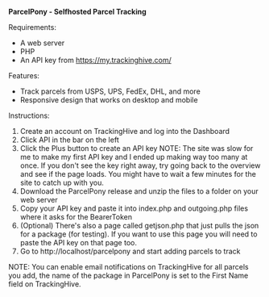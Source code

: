 **ParcelPony - Selfhosted Parcel Tracking**

Requirements:
 - A web server
 - PHP
 - An API key from https://my.trackinghive.com/
 
Features:
 - Track parcels from USPS, UPS, FedEx, DHL, and more
 - Responsive design that works on desktop and mobile

Instructions:
 1. Create an account on TrackingHive and log into the Dashboard
 2. Click API in the bar on the left
 3. Click the Plus button to create an API key
 	NOTE: The site was slow for me to make my first API key and I ended up making way too many at once. If you don't see the key right away, try going back to the overview and see if the page loads. You might have to wait a few minutes for the site to catch up with you.
 4. Download the ParcelPony release and unzip the files to a folder on your web server
 4. Copy your API key and paste it into index.php and outgoing.php files where it asks for the BearerToken
 5. (Optional) There's also a page called getjson.php that just pulls the json for a package (for testing). If you want to use this page you will need to paste the API key on that page too.
 6. Go to http://localhost/parcelpony and start adding parcels to track
 
 
 NOTE: You can enable email notifications on TrackingHive for all parcels you add, the name of the package in ParcelPony is set to the First Name field on TrackingHive.
